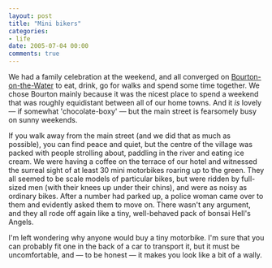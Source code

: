 ```yaml
---
layout: post
title: "Mini bikers"
categories:
- life
date: 2005-07-04 00:00
comments: true
---
```


<p>We had a family celebration at the weekend, and all converged on <a href="http://www.bourton-on-the-water.co.uk/">Bourton-on-the-Water</a> to eat, drink, go for walks and spend some time together. We chose Bourton mainly because it was the nicest place to spend a weekend that was roughly equidistant between all of our home towns. And it <em>is</em> lovely &mdash; if somewhat 'chocolate-boxy' &mdash; but the main street is fearsomely busy on sunny weekends.</p>

<p>If you walk away from the main street (and we did that as much as possible), you can find peace and quiet, but the centre of the village was packed with people strolling about, paddling in the river and eating ice cream. We were having a coffee on the terrace of our hotel and witnessed the surreal sight of at least 30 mini motorbikes roaring up to the green. They all seemed to be scale models of particular bikes, but were ridden by full-sized men (with their knees up under their chins), and were as noisy as ordinary bikes. After a number had parked up, a police woman came over to them and evidently asked them to move on. There wasn't any argument, and they all rode off again like a tiny, well-behaved pack of bonsai Hell's Angels.</p>

<p>I'm left wondering why anyone would buy a tiny motorbike. I'm sure that you can probably fit one in the back of a car to transport it, but it must be uncomfortable, and &mdash; to be honest &mdash; it makes you look like a bit of a wally.</p>




